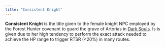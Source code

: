 ```yaml
---
title: "Consistent Knight"
---
```


**Consistent Knight** is the title given to the female knight NPC employed by the Forest Hunter covenant to guard the grave of Artorias in [Dark Souls](/darksouls). Is is given due to her high tendency to perform the exact attack needed to achieve the HP range to trigger RTSR (<20%) in many routes.
